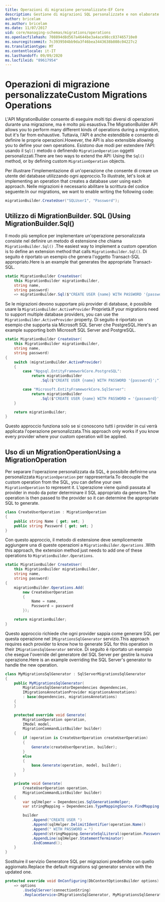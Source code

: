 ```yaml
---
title: Operazioni di migrazione personalizzate-EF Core
description: Gestione di migrazioni SQL personalizzate e non elaborate per la gestione dello schema del database con Entity Framework Core
author: bricelam
ms.author: bricelam
ms.date: 11/07/2017
uid: core/managing-schemas/migrations/operations
ms.openlocfilehash: 708894d8d567a4644be3a4ace98cc837465710e0
ms.sourcegitcommit: 7c3939504bb9da3f46bea3443638b808c04227c2
ms.translationtype: MT
ms.contentlocale: it-IT
ms.lasthandoff: 09/09/2020
ms.locfileid: "89617954"
---
```

# <a name="custom-migrations-operations"></a><span data-ttu-id="4fc7d-103">Operazioni di migrazione personalizzate</span><span class="sxs-lookup"><span data-stu-id="4fc7d-103">Custom Migrations Operations</span></span>

<span data-ttu-id="4fc7d-104">L'API MigrationBuilder consente di eseguire molti tipi diversi di operazioni durante una migrazione, ma è molto più esaustiva.</span><span class="sxs-lookup"><span data-stu-id="4fc7d-104">The MigrationBuilder API allows you to perform many different kinds of operations during a migration, but it's far from exhaustive.</span></span> <span data-ttu-id="4fc7d-105">Tuttavia, l'API è anche estendibile e consente di definire le proprie operazioni.</span><span class="sxs-lookup"><span data-stu-id="4fc7d-105">However, the API is also extensible allowing you to define your own operations.</span></span> <span data-ttu-id="4fc7d-106">Esistono due modi per estendere l'API: usando il `Sql()` metodo o definendo `MigrationOperation` oggetti personalizzati.</span><span class="sxs-lookup"><span data-stu-id="4fc7d-106">There are two ways to extend the API: Using the `Sql()` method, or by defining custom `MigrationOperation` objects.</span></span>

<span data-ttu-id="4fc7d-107">Per illustrare l'implementazione di un'operazione che consente di creare un utente del database utilizzando ogni approccio.</span><span class="sxs-lookup"><span data-stu-id="4fc7d-107">To illustrate, let's look at implementing an operation that creates a database user using each approach.</span></span> <span data-ttu-id="4fc7d-108">Nelle migrazioni è necessario abilitare la scrittura del codice seguente:</span><span class="sxs-lookup"><span data-stu-id="4fc7d-108">In our migrations, we want to enable writing the following code:</span></span>

``` csharp
migrationBuilder.CreateUser("SQLUser1", "Password");
```

## <a name="using-migrationbuildersql"></a><span data-ttu-id="4fc7d-109">Utilizzo di MigrationBuilder. SQL ()</span><span class="sxs-lookup"><span data-stu-id="4fc7d-109">Using MigrationBuilder.Sql()</span></span>

<span data-ttu-id="4fc7d-110">Il modo più semplice per implementare un'operazione personalizzata consiste nel definire un metodo di estensione che chiama `MigrationBuilder.Sql()` .</span><span class="sxs-lookup"><span data-stu-id="4fc7d-110">The easiest way to implement a custom operation is to define an extension method that calls `MigrationBuilder.Sql()`.</span></span> <span data-ttu-id="4fc7d-111">Di seguito è riportato un esempio che genera l'oggetto Transact-SQL appropriato.</span><span class="sxs-lookup"><span data-stu-id="4fc7d-111">Here is an example that generates the appropriate Transact-SQL.</span></span>

``` csharp
static MigrationBuilder CreateUser(
    this MigrationBuilder migrationBuilder,
    string name,
    string password)
    => migrationBuilder.Sql($"CREATE USER {name} WITH PASSWORD '{password}';");
```

<span data-ttu-id="4fc7d-112">Se le migrazioni devono supportare più provider di database, è possibile usare la `MigrationBuilder.ActiveProvider` Proprietà.</span><span class="sxs-lookup"><span data-stu-id="4fc7d-112">If your migrations need to support multiple database providers, you can use the `MigrationBuilder.ActiveProvider` property.</span></span> <span data-ttu-id="4fc7d-113">Di seguito è riportato un esempio che supporta sia Microsoft SQL Server che PostgreSQL.</span><span class="sxs-lookup"><span data-stu-id="4fc7d-113">Here's an example supporting both Microsoft SQL Server and PostgreSQL.</span></span>

``` csharp
static MigrationBuilder CreateUser(
    this MigrationBuilder migrationBuilder,
    string name,
    string password)
{
    switch (migrationBuilder.ActiveProvider)
    {
        case "Npgsql.EntityFrameworkCore.PostgreSQL":
            return migrationBuilder
                .Sql($"CREATE USER {name} WITH PASSWORD '{password}';");

        case "Microsoft.EntityFrameworkCore.SqlServer":
            return migrationBuilder
                .Sql($"CREATE USER {name} WITH PASSWORD = '{password}';");
    }

    return migrationBuilder;
}
```

<span data-ttu-id="4fc7d-114">Questo approccio funziona solo se si conoscono tutti i provider in cui verrà applicata l'operazione personalizzata.</span><span class="sxs-lookup"><span data-stu-id="4fc7d-114">This approach only works if you know every provider where your custom operation will be applied.</span></span>

## <a name="using-a-migrationoperation"></a><span data-ttu-id="4fc7d-115">Uso di un MigrationOperation</span><span class="sxs-lookup"><span data-stu-id="4fc7d-115">Using a MigrationOperation</span></span>

<span data-ttu-id="4fc7d-116">Per separare l'operazione personalizzata da SQL, è possibile definirne una personalizzata `MigrationOperation` per rappresentarla.</span><span class="sxs-lookup"><span data-stu-id="4fc7d-116">To decouple the custom operation from the SQL, you can define your own `MigrationOperation` to represent it.</span></span> <span data-ttu-id="4fc7d-117">L'operazione viene quindi passata al provider in modo da poter determinare il SQL appropriato da generare.</span><span class="sxs-lookup"><span data-stu-id="4fc7d-117">The operation is then passed to the provider so it can determine the appropriate SQL to generate.</span></span>

``` csharp
class CreateUserOperation : MigrationOperation
{
    public string Name { get; set; }
    public string Password { get; set; }
}
```

<span data-ttu-id="4fc7d-118">Con questo approccio, il metodo di estensione deve semplicemente aggiungere una di queste operazioni a `MigrationBuilder.Operations` .</span><span class="sxs-lookup"><span data-stu-id="4fc7d-118">With this approach, the extension method just needs to add one of these operations to `MigrationBuilder.Operations`.</span></span>

``` csharp
static MigrationBuilder CreateUser(
    this MigrationBuilder migrationBuilder,
    string name,
    string password)
{
    migrationBuilder.Operations.Add(
        new CreateUserOperation
        {
            Name = name,
            Password = password
        });

    return migrationBuilder;
}
```

<span data-ttu-id="4fc7d-119">Questo approccio richiede che ogni provider sappia come generare SQL per questa operazione nel `IMigrationsSqlGenerator` servizio.</span><span class="sxs-lookup"><span data-stu-id="4fc7d-119">This approach requires each provider to know how to generate SQL for this operation in their `IMigrationsSqlGenerator` service.</span></span> <span data-ttu-id="4fc7d-120">Di seguito è riportato un esempio che esegue l'override del generatore del SQL Server per gestire la nuova operazione.</span><span class="sxs-lookup"><span data-stu-id="4fc7d-120">Here is an example overriding the SQL Server's generator to handle the new operation.</span></span>

``` csharp
class MyMigrationsSqlGenerator : SqlServerMigrationsSqlGenerator
{
    public MyMigrationsSqlGenerator(
        MigrationsSqlGeneratorDependencies dependencies,
        IMigrationsAnnotationProvider migrationsAnnotations)
        : base(dependencies, migrationsAnnotations)
    {
    }

    protected override void Generate(
        MigrationOperation operation,
        IModel model,
        MigrationCommandListBuilder builder)
    {
        if (operation is CreateUserOperation createUserOperation)
        {
            Generate(createUserOperation, builder);
        }
        else
        {
            base.Generate(operation, model, builder);
        }
    }

    private void Generate(
        CreateUserOperation operation,
        MigrationCommandListBuilder builder)
    {
        var sqlHelper = Dependencies.SqlGenerationHelper;
        var stringMapping = Dependencies.TypeMappingSource.FindMapping(typeof(string));

        builder
            .Append("CREATE USER ")
            .Append(sqlHelper.DelimitIdentifier(operation.Name))
            .Append(" WITH PASSWORD = ")
            .Append(stringMapping.GenerateSqlLiteral(operation.Password))
            .AppendLine(sqlHelper.StatementTerminator)
            .EndCommand();
    }
}
```

<span data-ttu-id="4fc7d-121">Sostituire il servizio Generatore SQL per migrazioni predefinite con quello aggiornato.</span><span class="sxs-lookup"><span data-stu-id="4fc7d-121">Replace the default migrations sql generator service with the updated one.</span></span>

``` csharp
protected override void OnConfiguring(DbContextOptionsBuilder options)
    => options
        .UseSqlServer(connectionString)
        .ReplaceService<IMigrationsSqlGenerator, MyMigrationsSqlGenerator>();
```
